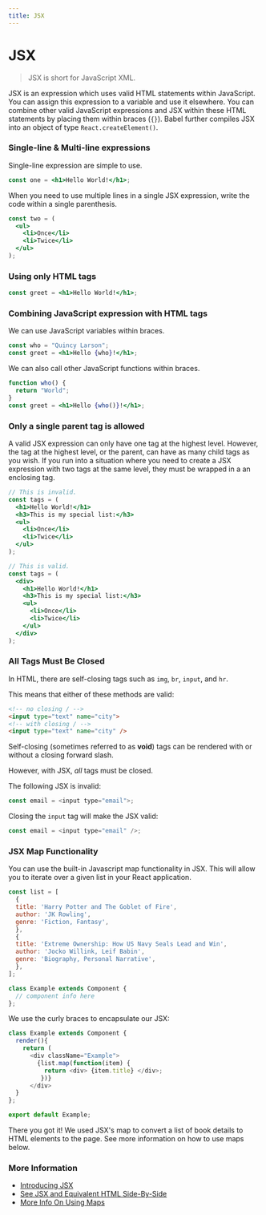 ```yaml
---
title: JSX
---
```


# JSX

> JSX is short for JavaScript XML.

JSX is an expression which uses valid HTML statements within JavaScript. You can assign this expression to a variable and use it elsewhere. You can combine other valid JavaScript expressions and JSX within these HTML statements by placing them within braces (`{}`). Babel further compiles JSX into an object of type `React.createElement()`.

### Single-line & Multi-line expressions
Single-line expression are simple to use.

```jsx
const one = <h1>Hello World!</h1>;
```

When you need to use multiple lines in a single JSX expression, write the code within a single parenthesis.

```jsx
const two = (
  <ul>
    <li>Once</li>
    <li>Twice</li>
  </ul>
);
```

### Using only HTML tags

```jsx
const greet = <h1>Hello World!</h1>;
```

### Combining JavaScript expression with HTML tags
We can use JavaScript variables within braces.

```jsx
const who = "Quincy Larson";
const greet = <h1>Hello {who}!</h1>;
```

We can also call other JavaScript functions within braces.

```jsx
function who() {
  return "World";
}
const greet = <h1>Hello {who()}!</h1>;
```
### Only a single parent tag is allowed
A valid JSX expression can only have one tag at the highest level. However, the tag at the highest level, or the parent, can have as many child tags as you wish. If you run into a situation where you need to create a JSX expression with two tags at the same level, they must be wrapped in a an enclosing tag.

```jsx
// This is invalid.
const tags = (
  <h1>Hello World!</h1>
  <h3>This is my special list:</h3>
  <ul>
    <li>Once</li>
    <li>Twice</li>
  </ul>
);

// This is valid.
const tags = (
  <div>
    <h1>Hello World!</h1>
    <h3>This is my special list:</h3>
    <ul>
      <li>Once</li>
      <li>Twice</li>
    </ul>
  </div>
);
```

### All Tags Must Be Closed

In HTML, there are self-closing tags such as `img`, `br`, `input`, and `hr`.

This means that either of these methods are valid:

```html
<!-- no closing / -->
<input type="text" name="city">
<!-- with closing / -->
<input type="text" name="city" />
```

Self-closing (sometimes referred to as **void**) tags can be rendered with or without a closing forward slash.

However, with JSX, _all_ tags must be closed.

The following JSX is invalid:

```javascript
const email = <input type="email">;
```

Closing the `input` tag will make the JSX valid:


```javascript
const email = <input type="email" />;
```

### JSX Map Functionality

You can use the built-in Javascript map functionality in JSX. This will allow you to iterate over a given list in your React application.

```javascript
const list = [
  {
  title: 'Harry Potter and The Goblet of Fire',
  author: 'JK Rowling',
  genre: 'Fiction, Fantasy',
  },
  {
  title: 'Extreme Ownership: How US Navy Seals Lead and Win',
  author: 'Jocko Willink, Leif Babin',
  genre: 'Biography, Personal Narrative',
  },
];

class Example extends Component {
  // component info here
};
```
We use the curly braces to encapsulate our JSX:
```javascript
class Example extends Component {
  render(){
    return (
      <div className="Example">
        {list.map(function(item) {
          return <div> {item.title} </div>;
         })}
      </div>
  }
};

export default Example;
```
There you got it! We used JSX's map to convert a list of book details to HTML elements to the page. See more information on how to use maps below.

### More Information

- [Introducing JSX](https://reactjs.org/docs/introducing-jsx.html)
- [See JSX and Equivalent HTML Side-By-Side](https://babeljs.io/repl)
- [More Info On Using Maps](https://reactjs.org/docs/lists-and-keys.html)
